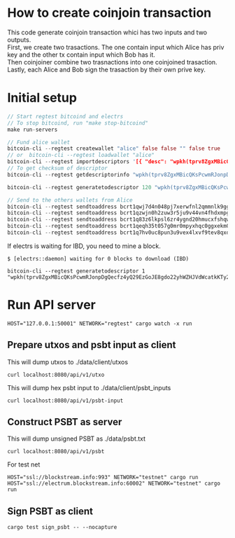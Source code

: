 # How to create coinjoin transaction
This code generate coinjoin transaction whici has two inputs and two outputs.  
First, we create two trasactions. The one contain input which Alice has priv key and the other tx contain input which Bob has it.    
Then coinjoiner combine two trasnactions into one coinjoined trasaction.  
Lastly, each Alice and Bob sign the trasaction by their own prive key.  

# Initial setup

```rust
// Start regtest bitcoind and electrs
// To stop bitcoind, run "make stop-bitcoind"
make run-servers

// Fund alice wallet
bitcoin-cli --regtest createwallet "alice" false false "" false true
// or  bitcoin-cli --regtest loadwallet "alice"
bitcoin-cli --regtest importdescriptors '[{ "desc": "wpkh(tprv8ZgxMBicQKsPcwmRJonpDgQecfz4yQ29EzGoJE8gdo22yhWZHJVdWcatkKTy28CqGxnfuyZmaVeehVb52RPJVc1qrs8dVR6uQvcZwWdcX5w/84h/1h/0h/0/*)#88ru8wxx", "timestamp":0 }]'
// To get checksum of descriptor
bitcoin-cli --regtest getdescriptorinfo "wpkh(tprv8ZgxMBicQKsPcwmRJonpDgQecfz4yQ29EzGoJE8gdo22yhWZHJVdWcatkKTy28CqGxnfuyZmaVeehVb52RPJVc1qrs8dVR6uQvcZwWdcX5w/84h/1h/0h/0/*)"

bitcoin-cli --regtest generatetodescriptor 120 "wpkh(tprv8ZgxMBicQKsPcwmRJonpDgQecfz4yQ29EzGoJE8gdo22yhWZHJVdWcatkKTy28CqGxnfuyZmaVeehVb52RPJVc1qrs8dVR6uQvcZwWdcX5w/84h/1h/0h/0/0)"

// Send to the others wallets from Alice
bitcoin-cli --regtest sendtoaddress bcrt1qwj7d4n048pj7xerwfnl2qmmnlk9ggjs7v0fqs7 20
bitcoin-cli --regtest sendtoaddress bcrt1qzwjn0h2zuw3r5ju9v44vn4fhdxmpg59sr5eydq 20
bitcoin-cli --regtest sendtoaddress bcrt1q83z6lkpsl6zr4ygnd20hmucxfshqw79e33jljw 20
bitcoin-cli --regtest sendtoaddress bcrt1qeqh35t057g0mr0mpyxhqc0ggxekm0ua9mrpv97 20
bitcoin-cli --regtest sendtoaddress bcrt1q7hv0uc8pun3u9vex4lxvf9tev8qxdn68pw6r30 20
```

If electrs is waiting for IBD, you need to mine a block.  
```shell
$ [electrs::daemon] waiting for 0 blocks to download (IBD)
```

```shell
bitcoin-cli --regtest generatetodescriptor 1 "wpkh(tprv8ZgxMBicQKsPcwmRJonpDgQecfz4yQ29EzGoJE8gdo22yhWZHJVdWcatkKTy28CqGxnfuyZmaVeehVb52RPJVc1qrs8dVR6uQvcZwWdcX5w/84h/1h/0h/0/0)"
```

# Run API server
```shell
HOST="127.0.0.1:50001" NETWORK="regtest" cargo watch -x run
```

## Prepare utxos and psbt input as client

This will dump utxos to ./data/client/utxos
```shell
curl localhost:8080/api/v1/utxo
```

This will dump hex psbt input to ./data/client/psbt_inputs
```shell
curl localhost:8080/api/v1/psbt-input
```

## Construct PSBT as server
This will dump unsigned PSBT as ./data/psbt.txt
```shell
curl localhost:8080/api/v1/psbt
```

For test net
```shell
HOST="ssl://blockstream.info:993" NETWORK="testnet" cargo run
HOST="ssl://electrum.blockstream.info:60002" NETWORK="testnet" cargo run
```

## Sign PSBT as client
```shell
cargo test sign_psbt -- --nocapture
```
